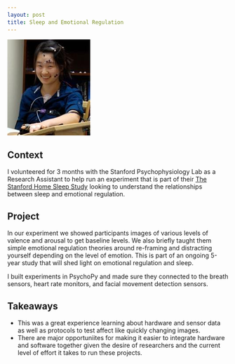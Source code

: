 ```yaml
---
layout: post
title: Sleep and Emotional Regulation
---
```


![lab monitoring equipment](/images/physio2011.jpg)

## Context  

I volunteered for 3 months with the Stanford Psychophysiology Lab as a Research 
Assistant to help run an experiment that is part of their [The Stanford Home Sleep Study](https://homesleep.stanford.edu/about-study)
looking to understand the relationships between sleep and emotional regulation. 

## Project


In our experiment we showed participants images of various levels of valence and arousal 
to get baseline levels. We also briefly taught them simple emotional regulation theories
around re-framing and distracting yourself depending on the level of emotion. This is part 
of an ongoing 5-year study that will shed light on emotional regulation and sleep.

I built experiments in PsychoPy and made sure they connected to the breath sensors,
heart rate monitors, and facial movement detection sensors.

## Takeaways

* This was a great experience learning about hardware and sensor data as well 
as protocols to test affect like quickly changing images.
* There are major opportuniites for making it easier to integrate
hardware and software together given the desire of researchers and the current 
level of effort it takes to run these projects. 
